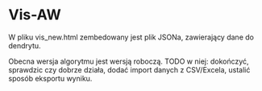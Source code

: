 # Vis-AW

W pliku vis_new.html zembedowany jest plik JSONa, zawierający dane do dendrytu.

Obecna wersja algorytmu jest wersją roboczą.
TODO w niej: dokończyć, sprawdzic czy dobrze działa, dodać import danych z CSV/Excela, ustalić sposób eksportu wyniku.
